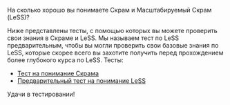 На сколько хорошо вы понимаете Скрам и Масштабируемый Скрам (LeSS)?

Ниже представлены тесты, с помощью которых вы можете проверить свои знания в Скраме и LeSS. Мы называем тест по LeSS предварительным, чтобы вы могли проверить свои базовые знания по LeSS, которые скорее всего вы захотите получить перед прохождением более глубокого курса по LeSS. Тесты:

* [Тест на понимание Скрама](scrum.html)
* [Предварительный тест на понимание LeSS](pre-course.html)

Удачи в тестировании!